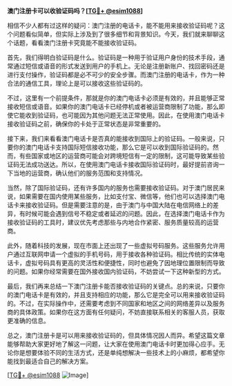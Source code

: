 **澳门注册卡可以收验证码吗？[[TG💪+ @esim1088](https://t.me/s/esim1088)]**

相信不少人都有过这样的疑问：澳门注册的电话卡，能不能用来接收验证码呢？这个问题看似简单，但实际上涉及到了很多细节和背景知识。今天，我们就来聊聊这个话题，看看澳门注册卡究竟能不能接收验证码。

首先，我们得明白验证码是什么。验证码是一种用于验证用户身份的技术手段，通常通过短信或语音的形式发送到用户的手机上。无论是注册新账户、找回密码还是进行支付操作，验证码都是必不可少的安全步骤。而澳门注册的电话卡，作为一种合法的通信工具，理论上是可以接收这些验证码的。

不过，这里有一个前提条件，那就是你的澳门电话卡必须是有效的，并且能够正常接收短信或语音。如果你的澳门电话卡已经停机或者被运营商限制了功能，那么即使它能收到验证码，也可能因为其他问题无法正常使用。因此，在使用澳门电话卡接收验证码之前，确保你的卡处于正常状态是非常重要的。

接下来，我们来看看澳门电话卡是否真的能接收到国际上的验证码。一般来说，只要你的澳门电话卡支持国际短信接收功能，那么它是可以收到国际验证码的。然而，有些国家或地区的运营商可能会对跨境短信有一定的限制，这可能导致某些验证码无法成功送达。所以，在使用澳门电话卡接收国际验证码时，最好提前咨询一下当地的运营商，确认他们的服务范围和支持情况。

当然，除了国际验证码，还有许多国内的服务也需要接收验证码。对于澳门居民来说，如果需要在国内使用某些服务，比如支付宝、微信等，他们也可以选择澳门电话卡来接收验证码。但是需要注意的是，由于澳门与中国大陆在电信网络上的差异，有时候可能会遇到信号不稳定或者延迟的问题。因此，在选择澳门电话卡作为接收验证码的工具时，建议优先考虑那些与内地合作紧密、服务质量较高的运营商。

此外，随着科技的发展，现在市面上还出现了一些虚拟号码服务。这些服务允许用户通过互联网申请一个虚拟的手机号码，用于接收各种验证码。相比传统的实体电话卡，虚拟号码具有更高的灵活性和便捷性，同时也避免了因地理位置限制而导致的问题。如果你经常需要在国外接收国内验证码，不妨尝试一下这种新型的方式。

最后，我们再来总结一下澳门注册卡能否接收验证码的关键点。总的来说，只要你的澳门电话卡是有效的，并且支持相应的功能，那么它是完全可以用来接收验证码的。不过，在实际操作中，还需要考虑到不同国家和地区之间的网络差异以及服务商的具体政策。如果你在这方面有任何疑问，不妨直接联系相关的客服人员，获取更准确的信息。

总之，澳门注册卡是可以用来接收验证码的，但具体情况因人而异。希望这篇文章能够帮助大家更好地了解这一问题，让大家在使用澳门电话卡时更加得心应手。无论你是想要体验不同的生活方式，还是单纯想解决一些技术上的小麻烦，都希望你能找到最适合自己的解决方案。

[[TG💪+ @esim1088](https://t.me/s/esim1088) ![Image](https://i.postimg.cc/4NQfJmqS/Snipaste-2025-05-13-00-14-12.png)]